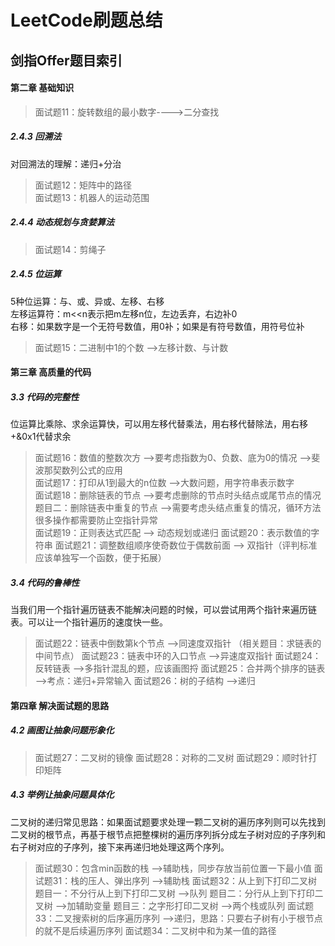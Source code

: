 # LeetCode刷题总结

## 剑指Offer题目索引

#### 第二章 基础知识
> 面试题11：旋转数组的最小数字---->二分查找  
##### 2.4.3 回溯法
对回溯法的理解：递归+分治
> 面试题12：矩阵中的路径  
> 面试题13：机器人的运动范围  
##### 2.4.4 动态规划与贪婪算法
> 面试题14：剪绳子  
##### 2.4.5 位运算
5种位运算：与、或、异或、左移、右移  
左移运算符：m<<n表示把m左移n位，左边丢弃，右边补0  
右移：如果数字是一个无符号数值，用0补；如果是有符号数值，用符号位补  
> 面试题15：二进制中1的个数 -->左移计数、与计数  

#### 第三章 高质量的代码
##### 3.3 代码的完整性
位运算比乘除、求余运算快，可以用左移代替乘法，用右移代替除法，用右移+&0x1代替求余
> 面试题16：数值的整数次方 -->要考虑指数为0、负数、底为0的情况 -->斐波那契数列公式的应用  
> 面试题17：打印从1到最大的n位数 -->大数问题，用字符串表示数字  
> 面试题18：删除链表的节点 -->要考虑删除的节点时头结点或尾节点的情况  
          题目二：删除链表中重复的节点 -->需要考虑头结点重复的情况，循环方法很多操作都需要防止空指针异常  
> 面试题19：正则表达式匹配  --> 动态规划或递归
> 面试题20：表示数值的字符串 
> 面试题21：调整数组顺序使奇数位于偶数前面 --> 双指针（评判标准应该单独写一个函数，便于拓展）
##### 3.4 代码的鲁棒性
当我们用一个指针遍历链表不能解决问题的时候，可以尝试用两个指针来遍历链表。可以让一个指针遍历的速度快一些。
> 面试题22：链表中倒数第k个节点 -->同速度双指针 （相关题目：求链表的中间节点）
> 面试题23：链表中环的入口节点 -->异速度双指针
> 面试题24：反转链表 -->多指针混乱的题，应该画图捋
> 面试题25：合并两个排序的链表 -->考点：递归+异常输入
> 面试题26：树的子结构 -->递归

#### 第四章 解决面试题的思路
##### 4.2 画图让抽象问题形象化
> 面试题27：二叉树的镜像
> 面试题28：对称的二叉树
> 面试题29：顺时针打印矩阵
##### 4.3 举例让抽象问题具体化
二叉树的递归常见思路：如果面试题要求处理一颗二叉树的遍历序列则可以先找到二叉树的根节点，再基于根节点把整棵树的遍历序列拆分成左子树对应的子序列和右子树对应的子序列，接下来再递归地处理这两个序列。
> 面试题30：包含min函数的栈 -->辅助栈，同步存放当前位置一下最小值
> 面试题31：栈的压人、弹出序列 -->辅助栈
> 面试题32：从上到下打印二叉树  
           题目一：不分行从上到下打印二叉树 -->队列
           题目二：分行从上到下打印二叉树 -->加辅助变量
           题目三：之字形打印二叉树 -->两个栈或队列
> 面试题33：二叉搜索树的后序遍历序列 -->递归，思路：只要右子树有小于根节点的就不是后续遍历序列
> 面试题34：二叉树中和为某一值的路径
